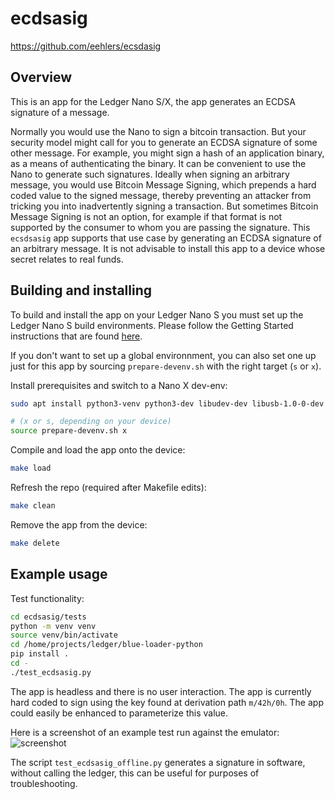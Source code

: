 # ecdsasig

<https://github.com/eehlers/ecsdasig>

## Overview
This is an app for the Ledger Nano S/X, the app generates an ECDSA signature of a message.

Normally you would use the Nano to sign a bitcoin transaction.  But your security model might call for you to generate an ECDSA signature of some other message.  For example, you might sign a hash of an application binary, as a means of authenticating the binary.  It can be convenient to use the Nano to generate such signatures.  Ideally when signing an arbitrary message, you would use Bitcoin Message Signing, which prepends a hard coded value to the signed message, thereby preventing an attacker from tricking you into inadvertently signing a transaction.  But sometimes Bitcoin Message Signing is not an option, for example if that format is not supported by the consumer to whom you are passing the signature.  This `ecsdsasig` app supports that use case by generating an ECDSA signature of an arbitrary message.  It is not advisable to install this app to a device whose secret relates to real funds.

## Building and installing
To build and install the app on your Ledger Nano S you must set up the Ledger Nano S build environments. Please follow the Getting Started instructions that are found [here](https://ledger.readthedocs.io/en/latest/userspace/getting_started.html).

If you don't want to set up a global environnment, you can also set one up just for this app by sourcing `prepare-devenv.sh` with the right target (`s` or `x`).

Install prerequisites and switch to a Nano X dev-env:
```bash
sudo apt install python3-venv python3-dev libudev-dev libusb-1.0-0-dev

# (x or s, depending on your device)
source prepare-devenv.sh x 
```

Compile and load the app onto the device:
```bash
make load
```

Refresh the repo (required after Makefile edits):
```bash
make clean
```

Remove the app from the device:
```bash
make delete
```

## Example usage

Test functionality:
```bash
cd ecdsasig/tests
python -m venv venv
source venv/bin/activate
cd /home/projects/ledger/blue-loader-python
pip install .
cd -
./test_ecdsasig.py
```
The app is headless and there is no user interaction.  The app is currently hard coded to sign using the key found at derivation path `m/42h/0h`.  The app could easily be enhanced to parameterize this value.

Here is a screenshot of an example test run against the emulator:
![screenshot](img/screenshot.png)

The script `test_ecdsasig_offline.py` generates a signature in software, without calling the ledger, this can be useful for purposes of troubleshooting.
